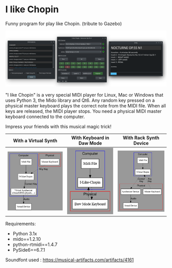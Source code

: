 # I like Chopin
Funny program for play like Chopin.
(tribute to Gazebo)

<p align="center">
    <img src="media/20240717_192901.png"  width="600">
</p>

"I like Chopin" is a very special MIDI player for Linux, Mac or Windows that uses Python 3, the Mido library and Qt6. Any random key pressed on a physical master keyboard plays the correct note from the MIDI file. When all keys are released, the MIDI player stops. You need a physical MIDI master keyboard connected to the computer.

Impress your friends with this musical magic trick!

With a Virtual Synth       |With Keyboard in Daw Mode  | With Rack Synth Device
:-------------------------:|:-------------------------:|:-------------------------:
<img src="media/ILC.png"  width="280"> | <img src="media/ILC3.png"  width="210"> | <img src="media/ILC2.png"  width="230">

Requirements:

* Python 3.1x
* mido==1.2.10
* python-rtmidi==1.4.7
* PySide6==6.7.1

Soundfont used : https://musical-artifacts.com/artifacts/4161
